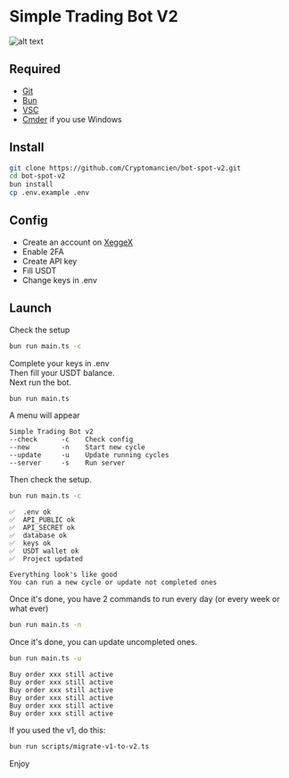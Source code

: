 # Simple Trading Bot V2

![alt text](https://pbs.twimg.com/media/GYvhSB1WcAA1Z61?format=png&name=medium 'Title')

## Required

<ul>
    <li><a href="https://git-scm.com" target="_blank">Git</a></li>
    <li><a href="https://bun.sh" target="_blank">Bun</a></li>
    <li><a href="https://code.visualstudio.com" target="_blank">VSC</a></li>
    <li><a href="https://cmder.app" target="_blank">Cmder</a> if you use Windows</li>
</ul>

## Install

```bash
git clone https://github.com/Cryptomancien/bot-spot-v2.git
cd bot-spot-v2
bun install
cp .env.example .env
```

## Config

- Create an account on <a href="https://xeggex.com?ref=63becde7b77440cd1b35f620">XeggeX</a>
- Enable 2FA
- Create API key
- Fill USDT
- Change keys in .env

## Launch

Check the setup

```bash
bun run main.ts -c
```

Complete your keys in .env  
Then fill your USDT balance.  
Next run the bot.

```bash
bun run main.ts
```

A menu will appear

```
Simple Trading Bot v2
--check      -c    Check config
--new        -n    Start new cycle
--update     -u    Update running cycles
--server     -s    Run server
```

Then check the setup.

```bash
bun run main.ts -c
```

```
✅  .env ok
✅  API_PUBLIC ok
✅  API_SECRET ok
✅  database ok
✅  keys ok
✅  USDT wallet ok
✅  Project updated

Everything look's like good
You can run a new cycle or update not completed ones
```

Once it's done, you have 2 commands to run every day (or every week or what ever)

```bash
bun run main.ts -n
```

Once it's done, you can update uncompleted ones.

```bash
bun run main.ts -u
```

```
Buy order xxx still active
Buy order xxx still active
Buy order xxx still active
Buy order xxx still active
Buy order xxx still active
Buy order xxx still active
```

If you used the v1, do this:

```bash
bun run scripts/migrate-v1-to-v2.ts
```

Enjoy
